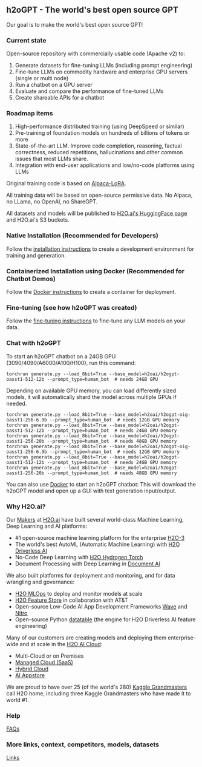 ## h2oGPT - The world's best open source GPT

Our goal is to make the world's best open source GPT!

### Current state

Open-source repository with commercially usable code (Apache v2) to:
1. Generate datasets for fine-tuning LLMs (including prompt engineering)
2. Fine-tune LLMs on commodity hardware and enterprise GPU servers (single or multi node)
3. Run a chatbot on a GPU server
4. Evaluate and compare the performance of fine-tuned LLMs
5. Create shareable APIs for a chatbot

### Roadmap items

1. High-performance distributed training (using DeepSpeed or similar)
2. Pre-training of foundation models on hundreds of billions of tokens or more
3. State-of-the-art LLM. Improve code completion, reasoning, factual correctness, reduced repetitions, hallucinations and other common issues that most LLMs share.
4. Integration with end-user applications and low/no-code platforms using LLMs


Original training code is based on [Alpaca-LoRA](https://github.com/tloen/alpaca-lora/).

All training data will be based on open-source permissive data. No Alpaca, no LLama, no OpenAI, no ShareGPT.

All datasets and models will be published to [H2O.ai's HuggingFace page](https://huggingface.co/h2oai/) and H2O.ai's S3 buckets.

### Native Installation (Recommended for Developers)

Follow the [installation instructions](INSTALL.md) to create a development environment for training and generation.

### Containerized Installation using Docker (Recommended for Chatbot Demos)

Follow the [Docker instructions](INSTALL-DOCKER.md) to create a container for deployment.

### Fine-tuning (see how h2oGPT was created)

Follow the [fine-tuning instructions](FINETUNE.md) to fine-tune any LLM models on your data.

### Chat with h2oGPT

To start an h2oGPT chatbot on a 24GB GPU (3090/4090/A6000/A100/H100), run this command:
```
torchrun generate.py --load_8bit=True --base_model=h2oai/h2ogpt-oasst1-512-12b --prompt_type=human_bot  # needs 24GB GPU
```

Depending on available GPU memory, you can load differently sized models, it will automatically shard the model across multiple GPUs if needed.
```
torchrun generate.py --load_8bit=True --base_model=h2oai/h2ogpt-oig-oasst1-256-6.9b --prompt_type=human_bot  # needs 12GB GPU memory
torchrun generate.py --load_8bit=True --base_model=h2oai/h2ogpt-oasst1-512-12b --prompt_type=human_bot  # needs 24GB GPU memory
torchrun generate.py --load_8bit=True --base_model=h2oai/h2ogpt-oasst1-256-20b --prompt_type=human_bot  # needs 48GB GPU memory
torchrun generate.py --load_8bit=True --base_model=h2oai/h2ogpt-oig-oasst1-256-6.9b --prompt_type=human_bot  # needs 12GB GPU memory
torchrun generate.py --load_8bit=True --base_model=h2oai/h2ogpt-oasst1-512-12b --prompt_type=human_bot  # needs 24GB GPU memory
torchrun generate.py --load_8bit=True --base_model=h2oai/h2ogpt-oasst1-256-20b --prompt_type=human_bot  # needs 48GB GPU memory
```
You can also use [Docker](INSTALL-DOCKER.md#containerized-installation-for-inference-on-linux-gpu-servers) to start an h2oGPT chatbot:
This will download the h2oGPT model and open up a GUI with text generation input/output.

### Why H2O.ai?

Our [Makers](https://h2o.ai/company/team/) at [H2O.ai](https://h2o.ai) have built several world-class Machine Learning, Deep Learning and AI platforms:
  - #1 open-source machine learning platform for the enterprise [H2O-3](https://github.com/h2oai/h2o-3)
  - The world's best AutoML (Automatic Machine Learning) with [H2O Driverless AI](https://h2o.ai/platform/ai-cloud/make/h2o-driverless-ai/)
  - No-Code Deep Learning with [H2O Hydrogen Torch](https://h2o.ai/platform/ai-cloud/make/hydrogen-torch/)
  - Document Processing with Deep Learning in [Document AI](https://h2o.ai/platform/ai-cloud/make/document-ai/)

We also built platforms for deployment and monitoring, and for data wrangling and governance:
  - [H2O MLOps](https://h2o.ai/platform/ai-cloud/operate/h2o-mlops/) to deploy and monitor models at scale
  - [H2O Feature Store](https://h2o.ai/platform/ai-cloud/make/feature-store/) in collaboration with AT&T
  - Open-source Low-Code AI App Development Frameworks [Wave](https://wave.h2o.ai/) and [Nitro](https://nitro.h2o.ai/)
  - Open-source Python [datatable](https://github.com/h2oai/datatable/) (the engine for H2O Driverless AI feature engineering)

Many of our customers are creating models and deploying them enterprise-wide and at scale in the [H2O AI Cloud](https://h2o.ai/platform/ai-cloud/):
  - Multi-Cloud or on Premises
  - [Managed Cloud (SaaS)](https://h2o.ai/platform/ai-cloud/managed)
  - [Hybrid Cloud](https://h2o.ai/platform/ai-cloud/hybrid)
  - [AI Appstore](https://docs.h2o.ai/h2o-ai-cloud/)

We are proud to have over 25 (of the world's 280) [Kaggle Grandmasters](https://h2o.ai/company/team/kaggle-grandmasters/) call H2O home, including three Kaggle Grandmasters who have made it to world #1.


### Help

[FAQs](FAQ.md)

### More links, context, competitors, models, datasets

[Links](LINKS.md)

